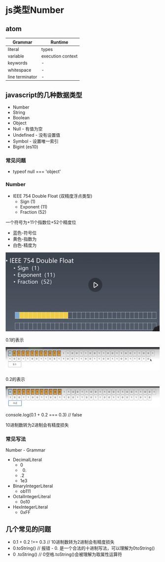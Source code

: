 # js类型Number

## atom

| Grammar | Runtime |
| -- | -- |
| literal | types |
| variable | execution context |
| keywords | - |
| whitespace | - |
| line terminator | - |


## javascript的几种数据类型

- Number
- String
- Boolean
- Object
- Null - 有值为空
- Undefined - 没有设置值
- Symbol - 设置唯一索引
- Bigint (es10)

### 常见问题

- typeof null === 'object'


### Number

- IEEE 754 Double Float (双精度浮点类型)
  - Sign (1)
  - Exponent (11)
  - Fraction (52)

一个符号为+11个指数位+52个精度位

- 蓝色-符号位
- 黄色-指数为
- 白色-精度为
  
<img src='./image/02.jpg' width='500' />

0.1的表示

<img src='./image/03.jpg' width='500' />

0.2的表示

<img src='./image/04.jpg' width='500' />


console.log(0.1 + 0.2 === 0.3) // false

10进制数转为2进制会有精度损失


### 常见写法

Number - Grammar

- DecimalLiteral
  - 0
  - 0.
  - .2
  - 1e3
- BinaryIntegerLiteral
  - ob111
- OctaIIntegerLiteral
  - 0o10
- HexIntegerLiteral
  - 0xFF





## 几个常见的问题

- 0.1 + 0.2 !== 0.3 // 10进制数转为2进制会有精度损失
- 0.toString() // 报错 - 0. 是一个合法的十进制写法，可以理解为0toString()
- 0 .toString() // 0空格.toString()会被理解为取属性运算符

